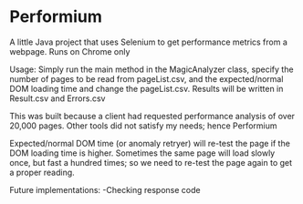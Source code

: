 # Performium

A little Java project that uses Selenium to get performance metrics from a webpage. Runs on Chrome only

Usage: Simply run the main method in the MagicAnalyzer class, specify the number of pages to be read from pageList.csv, and the expected/normal DOM loading time and change the pageList.csv. Results will be written in Result.csv and Errors.csv

This was built because a client had requested performance analysis of over 20,000 pages. Other tools did not satisfy my needs; hence Performium


Expected/normal DOM time (or anomaly retryer) will re-test the page if the DOM loading time is higher. Sometimes the same page will load slowly once, but fast a hundred times; so we need to re-test the page again to get a proper reading.

Future implementations:
-Checking response code
